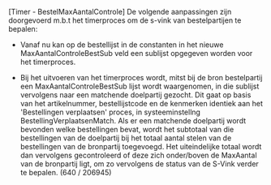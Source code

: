 [Timer - BestelMaxAantalControle] De volgende aanpassingen zijn doorgevoerd m.b.t het timerproces om de s-vink van bestelpartijen te bepalen: 

- Vanaf nu kan op de bestellijst in de constanten in het nieuwe MaxAantalControleBestSub veld een sublijst opgegeven worden voor het timerproces.

- Bij het uitvoeren van het timerproces wordt, mitst bij de bron bestelpartij een MaxAantalControleBestSub lijst wordt waargenomen, in die sublijst vervolgens naar een matchende doelpartij gezocht.
Dit gaat op basis van het artikelnummer, bestellijstcode en de kenmerken identiek aan het 'Bestellingen verplaatsen' proces, in systeeminstellng BestellingVerplaatsenMatch. 
Als er een matchende doelpartij wordt bevonden welke bestellingen bevat, wordt het subtotaal van die bestellingen van de doelpartij bij het totaal aantal stelen van de bestellingen van de bronpartij toegevoegd. Het uiteindelijke totaal wordt dan vervolgens gecontroleerd of deze zich onder/boven de MaxAantal van de bronpartij ligt, om zo vervolgens de status van de S-Vink verder te bepalen.
(640 / 206945)
